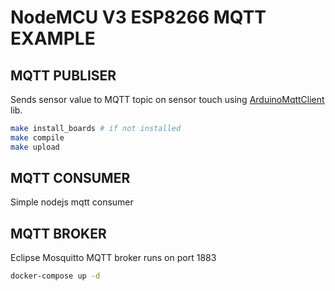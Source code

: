 # NodeMCU V3 ESP8266 MQTT EXAMPLE


## MQTT PUBLISER

Sends sensor value to MQTT topic on sensor touch using [ArduinoMqttClient](https://github.com/arduino-libraries/ArduinoMqttClient) lib.

```sh
make install_boards # if not installed
make compile
make upload
```

## MQTT CONSUMER

Simple nodejs mqtt consumer

## MQTT BROKER

Eclipse Mosquitto MQTT broker runs on port 1883

```sh
docker-compose up -d
```


